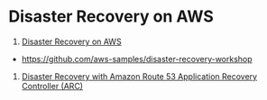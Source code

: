 <h1>Disaster Recovery on AWS</h1>

1. [Disaster Recovery on AWS](https://disaster-recovery.workshop.aws/en/prereqs.html)
- https://github.com/aws-samples/disaster-recovery-workshop
1. [Disaster Recovery with Amazon Route 53 Application Recovery Controller (ARC)](https://catalog.us-east-1.prod.workshops.aws/workshops/4d9ab448-5083-4db7-bee8-85b58cd53158/en-US)